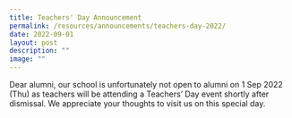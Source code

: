 ```yaml
---
title: Teachers' Day Announcement
permalink: /resources/announcements/teachers-day-2022/
date: 2022-09-01
layout: post
description: ""
image: ""
---
```

Dear alumni, our school is unfortunately not open to alumni on 1 Sep 2022 (Thu) as teachers will be attending a Teachers’ Day event shortly after dismissal. We appreciate your thoughts to visit us on this special day.